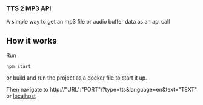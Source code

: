 ### TTS 2 MP3 API

A simple way to get an mp3 file or audio buffer data as an api call

## How it works

Run

```
npm start
```

or build and run the project as a docker file to start it up.

Then navigate to http://"URL":"PORT"/?type=tts&language=en&text="TEXT" or [localhost](http://localhost:80/?type=tts&language=en&text=Thanks%20for%20checking%20out%20this%20project.)